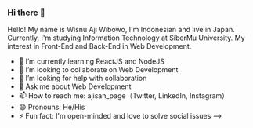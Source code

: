 ### Hi there 👋
Hello! My name is Wisnu Aji Wibowo, I'm Indonesian and live in Japan. Currently, I'm studying Information Technology at SiberMu University. 
My interest in Front-End and Back-End in Web Development.

- 🌱 I’m currently learning ReactJS and NodeJS
- 👯 I’m looking to collaborate on Web Development
- 🤔 I’m looking for help with collaboration
- 💬 Ask me about Web Development
- 📫 How to reach me: ajisan_page（Twitter, LinkedIn, Instagram）
- 😄 Pronouns: He/His
- ⚡ Fun fact: I'm open-minded and love to solve social issues 
-->
